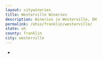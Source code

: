 ```yaml
---
layout: citywineries
title: Westerville Wineries
description: Wineries in Westerville, OH
permalink: /ohio/franklin/westerville/
state: oh
county: franklin
city: westerville
---
```

-
